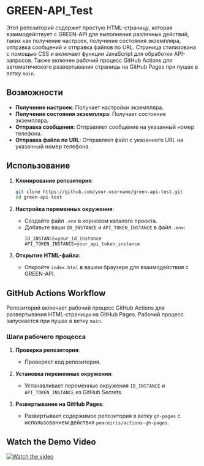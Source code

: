 # GREEN-API_Test

Этот репозиторий содержит простую HTML-страницу, которая взаимодействует с GREEN-API для выполнения различных действий, таких как получение настроек, получение состояния экземпляра, отправка сообщений и отправка файлов по URL. Страница стилизована с помощью CSS и включает функции JavaScript для обработки API-запросов. Также включен рабочий процесс GitHub Actions для автоматического развертывания страницы на GitHub Pages при пушах в ветку `main`.

## Возможности

- **Получение настроек**: Получает настройки экземпляра.
- **Получение состояния экземпляра**: Получает состояние экземпляра.
- **Отправка сообщения**: Отправляет сообщение на указанный номер телефона.
- **Отправка файла по URL**: Отправляет файл с указанного URL на указанный номер телефона.

## Использование

1. **Клонирование репозитория**:
   ```sh
   git clone https://github.com/your-username/green-api-test.git
   cd green-api-test
   ```

2. **Настройка переменных окружения**:
   - Создайте файл `.env` в корневом каталоге проекта.
   - Добавьте ваши `ID_INSTANCE` и `API_TOKEN_INSTANCE` в файл `.env`:
     ```env
     ID_INSTANCE=your_id_instance
     API_TOKEN_INSTANCE=your_api_token_instance
     ```

3. **Открытие HTML-файла**:
   - Откройте `index.html` в вашем браузере для взаимодействия с GREEN-API.

## GitHub Actions Workflow

Репозиторий включает рабочий процесс GitHub Actions для развертывания HTML-страницы на GitHub Pages. Рабочий процесс запускается при пушах в ветку `main`.

### Шаги рабочего процесса

1. **Проверка репозитория**:
   - Проверяет код репозитория.

2. **Установка переменных окружения**:
   - Устанавливает переменные окружения `ID_INSTANCE` и `API_TOKEN_INSTANCE` из GitHub Secrets.

3. **Развертывание на GitHub Pages**:
   - Развертывает содержимое репозитория в ветку `gh-pages` с использованием действия `peaceiris/actions-gh-pages`.

## Watch the Demo Video

[![Watch the video](https://img.youtube.com/vi/4y04DgEkNRo/0.jpg)](https://www.youtube.com/watch?v=4y04DgEkNRo)
